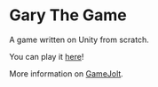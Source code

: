 # Gary The Game
A game written on Unity from scratch.

You can play it <a href="garythegame.tk!">here</a>!

More information on <a href="gamejolt.com/games/gary/172688">GameJolt</a>.
